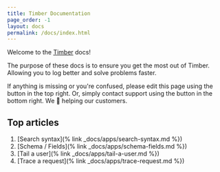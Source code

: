 ```yaml
---
title: Timber Documentation
page_order: -1
layout: docs
permalink: /docs/index.html
---
```


Welcome to the [Timber](https://timber.io) docs!

The purpose of these docs is to ensure you get the most out of Timber. Allowing you to log
better and solve problems faster.

If anything is missing or you're confused, please edit this page using the button in the
top right. Or, simply contact support using the button in the bottom right.
We 💖 helping our customers.


## Top articles

1. [Search syntax](% link _docs/apps/search-syntax.md %})
2. [Schema / Fields](% link _docs/apps/schema-fields.md %})
3. [Tail a user](% link _docs/apps/tail-a-user.md %})
4. [Trace a request](% link _docs/apps/trace-request.md %})